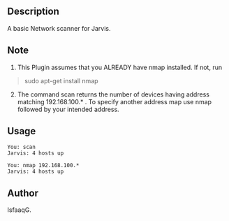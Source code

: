 <!---
IMPORTANT
=========
This README.md is displayed in the WebStore as well as within Jarvis app
Please do not change the structure of this file
Fill-in Description, Usage & Author sections
Make sure to rename the [en] folder into the language code your plugin is written in (ex: fr, es, de, it...)
For multi-language plugin:
- clone the language directory and translate commands/functions.sh
- optionally write the Description / Usage sections in several languages
-->
## Description
A basic Network scanner for Jarvis.

## Note
1. This Plugin assumes that you ALREADY have nmap installed.
If not, run
> sudo apt-get install nmap

2. The command scan returns the number of devices having address matching 192.168.100.* . To specify another address map use nmap followed by your intended address.

## Usage
```
You: scan
Jarvis: 4 hosts up
```
```
You: nmap 192.168.100.*
Jarvis: 4 hosts up               
```

## Author
IsfaaqG.
